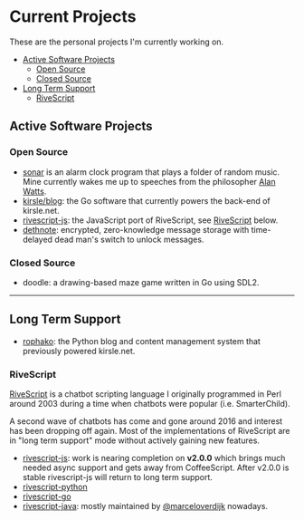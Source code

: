 # Current Projects

These are the personal projects I'm currently working on.

* [Active Software Projects](#active-software-projects)
  * [Open Source](#open-source)
  * [Closed Source](#closed-source)
* [Long Term Support](#long-term-support)
  * [RiveScript](#rivescript)

## Active Software Projects

### Open Source

* [sonar](https://git.kirsle.net/apps/sonar) is an alarm clock program that plays
  a folder of random music. Mine currently wakes me up to speeches from the
  philosopher [Alan Watts](https://www.youtube.com/watch?v=y_I3Iqx8GY0&list=PLX5WbxWCSYilmAemBeEqz-zBqbcEF62w_).
* [kirsle/blog](https://github.com/kirsle/blog): the Go software that currently
  powers the back-end of kirsle.net.
* [rivescript-js](https://github.com/aichaos/rivescript-js): the JavaScript port
  of RiveScript, see [RiveScript](#rivescript) below.
* [dethnote](https://git.kirsle.net/apps/dethnote): encrypted, zero-knowledge
  message storage with time-delayed dead man's switch to unlock messages.

### Closed Source

* doodle: a drawing-based maze game written in Go using SDL2.

---

## Long Term Support

* [rophako](https://git.kirsle.net/apps/rophako): the Python blog and content
  management system that previously powered kirsle.net.

### RiveScript

[RiveScript](https://www.rivescript.com/) is a chatbot scripting language I
originally programmed in Perl around 2003 during a time when chatbots were
popular (i.e. SmarterChild).

A second wave of chatbots has come and gone around 2016 and interest has been
dropping off again. Most of the implementations of RiveScript are in "long term
support" mode without actively gaining new features.

* [rivescript-js](https://github.com/aichaos/rivescript-js): work is nearing
  completion on **v2.0.0** which brings much needed async support and gets away
  from CoffeeScript. After v2.0.0 is stable rivescript-js will return to long
  term support.
* [rivescript-python](https://github.com/aichaos/rivescript-python)
* [rivescript-go](https://github.com/aichaos/rivescript-go)
* [rivescript-java](https://github.com/aichaos/rivescript-java): mostly maintained
  by [@marceloverdijk](https://github.com/marceloverdijk) nowadays.